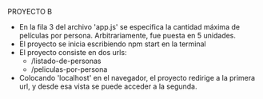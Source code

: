 PROYECTO B

- En la fila 3 del archivo 'app.js' se especifica la cantidad máxima de películas por persona. Arbitrariamente, fue puesta en 5 unidades.
- El proyecto se inicia escribiendo npm start en la terminal
- El proyecto consiste en dos urls:
	- /listado-de-personas
	- /peliculas-por-persona
- Colocando 'localhost' en el navegador, el proyecto redirige a la primera url, y desde esa vista se puede acceder a la segunda.